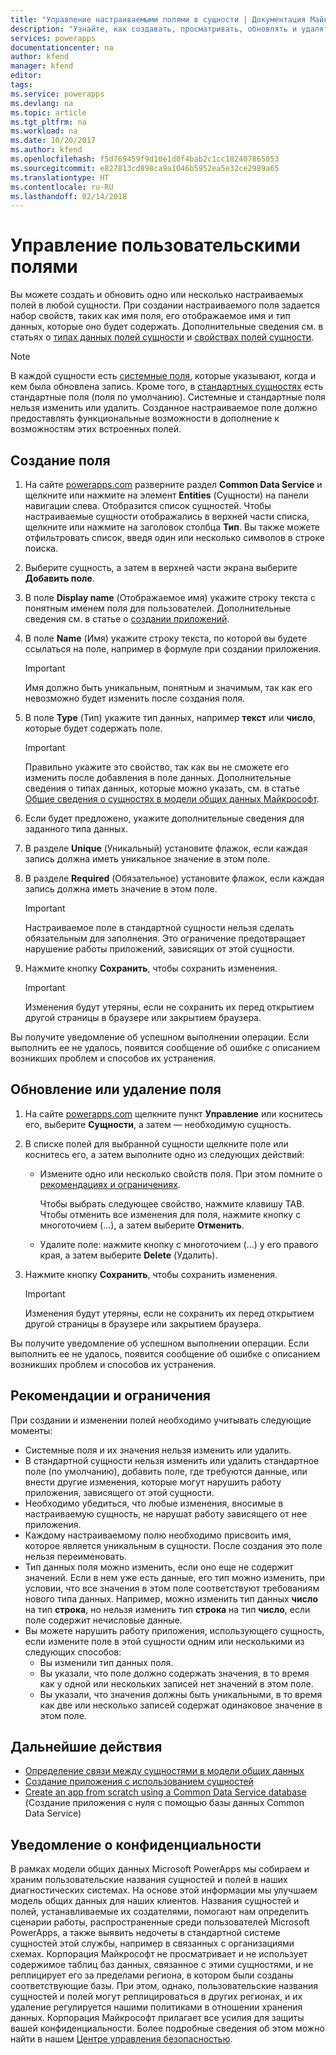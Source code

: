 ```yaml
---
title: "Управление настраиваемыми полями в сущности | Документация Майкрософт"
description: "Узнайте, как создавать, просматривать, обновлять и удалять настраиваемые поля в сущности."
services: powerapps
documentationcenter: na
author: kfend
manager: kfend
editor: 
tags: 
ms.service: powerapps
ms.devlang: na
ms.topic: article
ms.tgt_pltfrm: na
ms.workload: na
ms.date: 10/20/2017
ms.author: kfend
ms.openlocfilehash: f5d769459f9d10e1d0f4bab2c1cc182407865053
ms.sourcegitcommit: e827813cd898ca9a1046b5952ea5e32ce2989a65
ms.translationtype: HT
ms.contentlocale: ru-RU
ms.lasthandoff: 02/14/2018
---
```

# <a name="manage-custom-fields"></a>Управление пользовательскими полями
Вы можете создать и обновить одно или несколько настраиваемых полей в любой сущности. При создании настраиваемого поля задается набор свойств, таких как имя поля, его отображаемое имя и тип данных, которые оно будет содержать. Дополнительные сведения см. в статьях о [типах данных полей сущности](https://docs.microsoft.com/common-data-service/entity-reference/field-data-types) и [свойствах полей сущности](https://docs.microsoft.com/common-data-service/entity-reference/field-properties).

> [!NOTE]
> В каждой сущности есть [системные поля](data-platform-create-entity.md#system-fields-and-the-record-title-field), которые указывают, когда и кем была обновлена запись. Кроме того, в [стандартных сущностях](data-platform-intro.md#standard-entities) есть стандартные поля (поля по умолчанию). Системные и стандартные поля нельзя изменить или удалить. Созданное настраиваемое поле должно предоставлять функциональные возможности в дополнение к возможностям этих встроенных полей.

## <a name="create-a-field"></a>Создание поля

1. На сайте [powerapps.com](https://web.powerapps.com) разверните раздел **Common Data Service** и щелкните или нажмите на элемент **Entities** (Сущности) на панели навигации слева. Отобразится список сущностей. Чтобы настраиваемые сущности отображались в верхней части списка, щелкните или нажмите на заголовок столбца **Тип**. Вы также можете отфильтровать список, введя один или несколько символов в строке поиска.

2. Выберите сущность, а затем в верхней части экрана выберите **Добавить поле**.

3. В поле **Display name** (Отображаемое имя) укажите строку текста с понятным именем поля для пользователей. Дополнительные сведения см. в статье о [создании приложений](data-platform-create-app.md).

4. В поле **Name** (Имя) укажите строку текста, по которой вы будете ссылаться на поле, например в формуле при создании приложения.
   
    > [!IMPORTANT]
    > Имя должно быть уникальным, понятным и значимым, так как его невозможно будет изменить после создания поля.

5. В поле **Type** (Тип) укажите тип данных, например **текст** или **число**, которые будет содержать поле.
   
    > [!IMPORTANT]
    > Правильно укажите это свойство, так как вы не сможете его изменить после добавления в поле данных. Дополнительные сведения о типах данных, которые можно указать, см. в статье [Общие сведения о сущностях в модели общих данных Майкрософт](data-platform-intro.md#custom-fields).

6. Если будет предложено, укажите дополнительные сведения для заданного типа данных.

7. В разделе **Unique** (Уникальный) установите флажок, если каждая запись должна иметь уникальное значение в этом поле.

8. В разделе **Required** (Обязательное) установите флажок, если каждая запись должна иметь значение в этом поле.
   
    > [!IMPORTANT]
    > Настраиваемое поле в стандартной сущности нельзя сделать обязательным для заполнения. Это ограничение предотвращает нарушение работы приложений, зависящих от этой сущности.

9. Нажмите кнопку **Сохранить**, чтобы сохранить изменения.
   
    > [!IMPORTANT]
    > Изменения будут утеряны, если не сохранить их перед открытием другой страницы в браузере или закрытием браузера.

Вы получите уведомление об успешном выполнении операции. Если выполнить ее не удалось, появится сообщение об ошибке с описанием возникших проблем и способов их устранения.

## <a name="update-or-delete-a-field"></a>Обновление или удаление поля
1. На сайте [powerapps.com](https://web.powerapps.com) щелкните пункт **Управление** или коснитесь его, выберите **Сущности**, а затем — необходимую сущность.
2. В списке полей для выбранной сущности щелкните поле или коснитесь его, а затем выполните одно из следующих действий:
   
   * Измените одно или несколько свойств поля. При этом помните о [рекомендациях и ограничениях](data-platform-manage-fields.md#best-practices-and-restrictions).
     
       Чтобы выбрать следующее свойство, нажмите клавишу TAB. Чтобы отменить все изменения для поля, нажмите кнопку с многоточием (...), а затем выберите **Отменить**.
   * Удалите поле: нажмите кнопку с многоточием (...) у его правого края, а затем выберите **Delete** (Удалить).
3. Нажмите кнопку **Сохранить**, чтобы сохранить изменения.
   
    > [!IMPORTANT]
    > Изменения будут утеряны, если не сохранить их перед открытием другой страницы в браузере или закрытием браузера.

Вы получите уведомление об успешном выполнении операции. Если выполнить ее не удалось, появится сообщение об ошибке с описанием возникших проблем и способов их устранения.

## <a name="best-practices-and-restrictions"></a>Рекомендации и ограничения
При создании и изменении полей необходимо учитывать следующие моменты:

* Системные поля и их значения нельзя изменить или удалить.
* В стандартной сущности нельзя изменить или удалить стандартное поле (по умолчанию), добавить поле, где требуются данные, или внести другие изменения, которые могут нарушить работу приложения, зависящего от этой сущности.
* Необходимо убедиться, что любые изменения, вносимые в настраиваемую сущность, не нарушат работу зависящего от нее приложения.
* Каждому настраиваемому полю необходимо присвоить имя, которое является уникальным в сущности. После создания это поле нельзя переименовать.
* Тип данных поля можно изменить, если оно еще не содержит значений. Если в нем уже есть данные, его тип можно изменить, при условии, что все значения в этом поле соответствуют требованиям нового типа данных. Например, можно изменить тип данных **число** на тип **строка**, но нельзя изменить тип **строка** на тип **число**, если поле содержит нечисловые данные.
* Вы можете нарушить работу приложения, использующего сущность, если измените поле в этой сущности одним или несколькими из следующих способов:
  * Вы изменили тип данных поля.
  * Вы указали, что поле должно содержать значения, в то время как у одной или нескольких записей нет значений в этом поле.
  * Вы указали, что значения должны быть уникальными, в то время как две или несколько записей содержат одинаковое значение в этом поле.

## <a name="next-steps"></a>Дальнейшие действия
* [Определение связи между сущностями в модели общих данных](data-platform-entity-lookup.md)
* [Создание приложения с использованием сущностей](data-platform-create-app.md)
* [Create an app from scratch using a Common Data Service database](data-platform-create-app-scratch.md) (Создание приложения с нуля с помощью базы данных Common Data Service)

## <a name="privacy-notice"></a>Уведомление о конфиденциальности
В рамках модели общих данных Microsoft PowerApps мы собираем и храним пользовательские названия сущностей и полей в наших диагностических системах.  На основе этой информации мы улучшаем модель общих данных для наших клиентов. Названия сущностей и полей, устанавливаемые их создателями, помогают нам определить сценарии работы, распространенные среди пользователей Microsoft PowerApps, а также выявить недочеты в стандартной системе сущностей этой службы, например в связанных с организациями схемах. Корпорация Майкрософт не просматривает и не использует содержимое таблиц баз данных, связанное с этими сущностями, и не реплицирует его за пределами региона, в котором были созданы соответствующие базы. При этом, однако, пользовательские названия сущностей и полей могут реплицироваться в других регионах, и их удаление регулируется нашими политиками в отношении хранения данных. Корпорация Майкрософт прилагает все усилия для защиты вашей конфиденциальности. Более подробные сведения об этом можно найти в нашем [Центре управления безопасностью](https://www.microsoft.com/trustcenter/Privacy/default.aspx).

